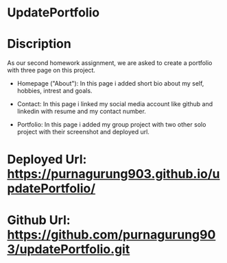 # UpdatePortfolio

# Discription
As our second homework assignment, we are asked to create a portfolio with three page on this project.

* Homepage ("About"): In this page i added short bio about my self, hobbies, intrest and goals.

* Contact: In this page i linked my social media account like github and linkedin with resume and my contact number.

* Portfolio: In this page i added my group project with two other solo project with their screenshot and deployed url.


# Deployed Url: https://purnagurung903.github.io/updatePortfolio/

# Github Url: https://github.com/purnagurung903/updatePortfolio.git
